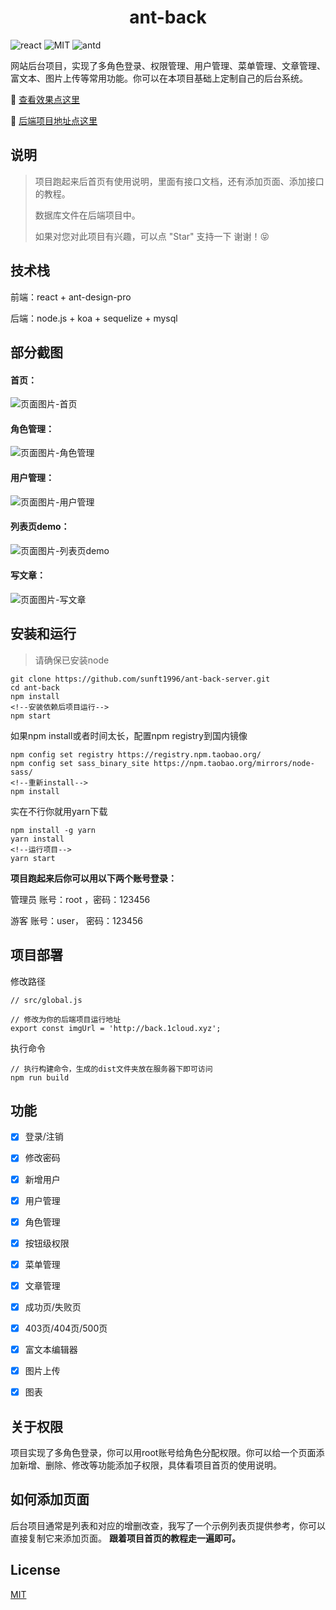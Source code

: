 <h1 align="center">ant-back</h1>

![react](https://img.shields.io/badge/react-%5E16.8.6-green)
![MIT](https://img.shields.io/badge/license-MIT-red)
![antd](https://img.shields.io/badge/antd-%5E3.26.4-blue)

网站后台项目，实现了多角色登录、权限管理、用户管理、菜单管理、文章管理、富文本、图片上传等常用功能。你可以在本项目基础上定制自己的后台系统。

:rocket: [查看效果点这里](http://back.1cloud.xyz/)

:gem: [后端项目地址点这里](https://github.com/sunft1996/ant-back-server/)

## 说明
> 项目跑起来后首页有使用说明，里面有接口文档，还有添加页面、添加接口的教程。
> 
> 数据库文件在后端项目中。
> 
> 如果对您对此项目有兴趣，可以点 "Star" 支持一下 谢谢！:stuck_out_tongue_closed_eyes:

## 技术栈
前端：react + ant-design-pro

后端：node.js + koa + sequelize + mysql

## 部分截图

#### 首页：

![页面图片-首页](http://back.1cloud.xyz/uploadImg/1591359501170_index.png)

#### 角色管理：

![页面图片-角色管理](http://back.1cloud.xyz/uploadImg/1589959890213_role.png)

#### 用户管理：
![页面图片-用户管理](http://back.1cloud.xyz/uploadImg/1590906137979_%E9%A1%B5%E9%9D%A2-%E7%94%A8%E6%88%B7%E7%AE%A1%E7%90%86.jpg)

#### 列表页demo：
![页面图片-列表页demo](http://back.1cloud.xyz/uploadImg/1590906398027_rolePageList.jpg)

#### 写文章：

![页面图片-写文章](http://back.1cloud.xyz/uploadImg/1589959795874_article.png)

## 安装和运行
> 请确保已安装node

```
git clone https://github.com/sunft1996/ant-back-server.git
cd ant-back
npm install 
<!--安装依赖后项目运行-->
npm start 
```
如果npm install或者时间太长，配置npm registry到国内镜像
```
npm config set registry https://registry.npm.taobao.org/
npm config set sass_binary_site https://npm.taobao.org/mirrors/node-sass/
<!--重新install-->
npm install 
```
实在不行你就用yarn下载
```
npm install -g yarn
yarn install
<!--运行项目-->
yarn start
```

**项目跑起来后你可以用以下两个账号登录：**

管理员 账号：root
，密码：123456

游客 账号：user，
密码：123456

## 项目部署

修改路径 
```
// src/global.js

// 修改为你的后端项目运行地址
export const imgUrl = 'http://back.1cloud.xyz';
```
执行命令
```
// 执行构建命令，生成的dist文件夹放在服务器下即可访问
npm run build
```

## 功能
- [x] 登录/注销
- [x] 修改密码
- [x] 新增用户
- [x] 用户管理
- [x] 角色管理
- [x] 按钮级权限
- [x] 菜单管理
- [x] 文章管理
- [x] 成功页/失败页
- [x] 403页/404页/500页
- [x] 富文本编辑器
- [x] 图片上传
- [x] 图表


## 关于权限
项目实现了多角色登录，你可以用root账号给角色分配权限。你可以给一个页面添加新增、删除、修改等功能添加子权限，具体看项目首页的使用说明。

## 如何添加页面

后台项目通常是列表和对应的增删改查，我写了一个示例列表页提供参考，你可以直接复制它来添加页面。
**跟着项目首页的教程走一遍即可。**


## License
[MIT](https://github.com/sunfutao/ant-back/blob/master/LICENSE)
